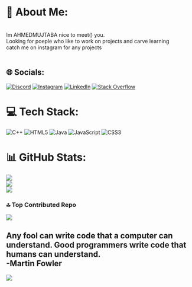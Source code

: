 # 💫 About Me:
<br>Im AHMEDMUJTABA nice to meet() you.<br>Looking for poeple who like to work on projects and carve learning<br>catch me on instagram for any projects<br><br>


## 🌐 Socials:
[![Discord](https://img.shields.io/badge/Discord-%237289DA.svg?logo=discord&logoColor=white)](https://discord.gg/https://discord.gg/rEwR937g3g) [![Instagram](https://img.shields.io/badge/Instagram-%23E4405F.svg?logo=Instagram&logoColor=white)](https://instagram.com/AhmedxMujtaba) [![LinkedIn](https://img.shields.io/badge/LinkedIn-%230077B5.svg?logo=linkedin&logoColor=white)](https://linkedin.com/in/ahmed-x-mujtaba) [![Stack Overflow](https://img.shields.io/badge/-Stackoverflow-FE7A16?logo=stack-overflow&logoColor=white)](https://stackoverflow.com/users/22987392) 

# 💻 Tech Stack:
![C++](https://img.shields.io/badge/c++-%2300599C.svg?style=flat&logo=c%2B%2B&logoColor=white) ![HTML5](https://img.shields.io/badge/html5-%23E34F26.svg?style=flat&logo=html5&logoColor=white) ![Java](https://img.shields.io/badge/java-%23ED8B00.svg?style=flat&logo=openjdk&logoColor=white) ![JavaScript](https://img.shields.io/badge/javascript-%23323330.svg?style=flat&logo=javascript&logoColor=%23F7DF1E) ![CSS3](https://img.shields.io/badge/css3-%231572B6.svg?style=flat&logo=css3&logoColor=white)
# 📊 GitHub Stats:
![](https://github-readme-stats.vercel.app/api?username=AhmedXMujtaba&theme=radical&hide_border=false&include_all_commits=true&count_private=false)<br/>
![](https://github-readme-streak-stats.herokuapp.com/?user=AhmedXMujtaba&theme=radical&hide_border=false)<br/>
![](https://github-readme-stats.vercel.app/api/top-langs/?username=AhmedXMujtaba&theme=radical&hide_border=false&include_all_commits=true&count_private=true&layout=compact)

### 🔝 Top Contributed Repo
![](https://github-contributor-stats.vercel.app/api?username=AhmedXMujtaba&limit=5&theme=radical&combine_all_yearly_contributions=true)


Any fool can write code that a computer can understand. Good programmers write code that humans can understand.</br>
-Martin Fowler
---

[![](https://visitcount.itsvg.in/api?id=AhmedXMujtaba&icon=3&color=5)](https://visitcount.itsvg.in)
 

<!-- Proudly created with GPRM ( https://gprm.itsvg.in ) -->
